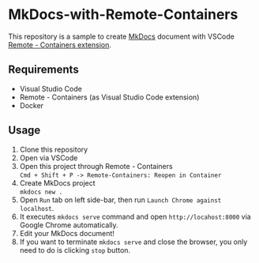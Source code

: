 # MkDocs-with-Remote-Containers
This repository is a sample to create [MkDocs](https://www.mkdocs.org) document with VSCode [Remote - Containers extension](https://marketplace.visualstudio.com/items?itemName=ms-vscode-remote.remote-containers).

## Requirements 

- Visual Studio Code
- Remote - Containers (as Visual Studio Code extension)
- Docker

## Usage

1. Clone this repository
2. Open via VSCode
3. Open this project through Remote - Containers  
   `Cmd + Shift + P -> Remote-Containers: Reopen in Container`
4. Create MkDocs project  
   `mkdocs new .`
5. Open `Run` tab on left side-bar, then run `Launch Chrome against localhost`.
6. It executes `mkdocs serve` command and open `http://locahost:8000` via Google Chrome automatically.
7. Edit your MkDocs document!
8. If you want to terminate `mkdocs serve` and close the browser, you only need to do is clicking `stop` button.
